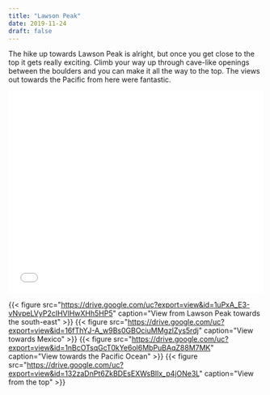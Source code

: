 ```yaml
---
title: "Lawson Peak"
date: 2019-11-24
draft: false
---
```


The hike up towards Lawson Peak is alright, but once you get close to the top it gets really exciting. Climb your way up through cave-like openings between the boulders and you can make it all the way to the top. The views out towards the Pacific from here were fantastic.

<iframe src="/trails/maps/lawson-peak-map.html" width="100%" height="400" frameborder="0" name="iframe" onload="resizeIframe(this)" scrolling="no"></iframe>

{{< figure src="https://drive.google.com/uc?export=view&id=1uPxA_E3-vNvpeLVyP2cIHVlHwXHh5HP5" caption="View from Lawson Peak towards the south-east" >}}
{{< figure src="https://drive.google.com/uc?export=view&id=16fThYJ-A_w9Bs0GBOciuMMgzlZys5rdj" caption="View towards Mexico" >}}
{{< figure src="https://drive.google.com/uc?export=view&id=1nBcOTsqGcT0kYe6ol6MbPuBAqZ88M7MK" caption="View towards the Pacific Ocean" >}}
{{< figure src="https://drive.google.com/uc?export=view&id=132zaDnPt6ZkBDEsEXWsBIlx_p4jONe3L" caption="View from the top" >}}
